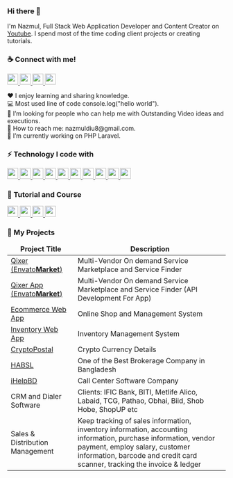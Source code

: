<h3>Hi there 👋</h3>
I'm Nazmul, Full Stack Web Application Developer and Content Creator on <a href="https://www.youtube.com/c/WebJourneybd">Youtube</a>. I spend most of the time coding client projects or creating tutorials.

<h3>☕ Connect with me!</h3>
<p>
    <a href="https://www.facebook.com/profile.php?id=100006948045273" target="_blank">
    <img src ="https://img.shields.io/static/v1?message=Facebook&logo=facebook&labelColor=5c5c5c&color=b9770e&logoColor=white&label=%20" height="25" style="max-width: 100%;">
  </a>
 <a href="https://www.youtube.com/c/WebJourneybd" target="_blank">
    <img src ="https://img.shields.io/static/v1?message=Youtube&logo=youtube&labelColor=5c5c5c&color=1182c3&logoColor=white&label=%20" height="25" style="max-width: 100%;">
  </a>
   <a href="mailto:nazmuldiu8@gmail.com" target="_blank">
    <img src ="https://img.shields.io/static/v1?message=Gmail&logo=gmail&labelColor=5c5c5c&color=FF0000&logoColor=white&label=%20" height="25" style="max-width: 100%;">
  </a>
   <a href="javascript:void(0)">
    <img src ="https://img.shields.io/static/v1?message=Linkedin&logo=linkedin&labelColor=5c5c5c&color=D4AC0D&logoColor=white&label=%20" height="25" style="max-width: 100%;">
  </a>
</p>
<p>
    <span>♥️ I enjoy learning and sharing knowledge.</span> <br>
    <span>💻 Most used line of code console.log("hello world").</span> <br>
    <span>🤔 I’m looking for people who can help me with Outstanding Video ideas and executions.</span> <br>
    <span>📧 How to reach me: nazmuldiu8@gmail.com.</span> <br>
    <span>🔭  I’m currently working on PHP Laravel.</span> <br>
</p>

<h3>⚡ Technology I code with</h3>
<p align="left">
  <a href="#">
    <img src ="https://img.shields.io/static/v1?message=PHP&logo=php&labelColor=5c5c5c&color=1182c3&logoColor=white&label=%20" height="25" style="max-width: 100%;">
  </a>
   <a href="#">
    <img src ="https://img.shields.io/static/v1?message=Laravel&logo=laravel&labelColor=5c5c5c&color=FF0000&logoColor=white&label=%20" height="25" style="max-width: 100%;">
  </a>
   <a href="#">
    <img src ="https://img.shields.io/static/v1?message=Vue Js&logo=vuedotjs&labelColor=5c5c5c&color=D4AC0D&logoColor=white&label=%20" height="25" style="max-width: 100%;">
  </a>
  <a href="#">
    <img src ="https://img.shields.io/static/v1?message=MySql&logo=laravel&labelColor=5c5c5c&color=4d7902&logoColor=white&label=%20" height="25" style="max-width: 100%;">
  </a>
  <a href="#">
    <img src ="https://img.shields.io/static/v1?message=JavaScript&logo=javascript&labelColor=5c5c5c&color=52307c&logoColor=white&label=%20" height="25" style="max-width: 100%;">
  </a>
  <a href="#">
    <img src ="https://img.shields.io/static/v1?message=Jquery&logo=jquery&labelColor=5c5c5c&color=b9770e&logoColor=white&label=%20" height="25" style="max-width: 100%;">
  </a>
   <a href="#">
    <img src ="https://img.shields.io/static/v1?message=Ajax&logo=json&labelColor=5c5c5c&color=0e6251&logoColor=white&label=%20" height="25" style="max-width: 100%;">
  </a>
   <a href="#">
    <img src ="https://img.shields.io/static/v1?message=HTML&logo=html5&labelColor=5c5c5c&color=5f6a6a&logoColor=white&label=%20" height="25" style="max-width: 100%;">
  </a>
   <a href="#">
    <img src ="https://img.shields.io/static/v1?message=CSS3&logo=css3&labelColor=5c5c5c&color=e67e22&logoColor=white&label=%20" height="25" style="max-width: 100%;">
  </a>
   <a href="#">
    <img src ="https://img.shields.io/static/v1?message=Bootstrap&logo=bootstrap&labelColor=5c5c5c&color=5D6D7E&logoColor=white&label=%20" height="25" style="max-width: 100%;">
  </a>
</p>

<h3>🐛 Tutorial and Course</h3>
<p> 
  <a href="https://www.youtube.com/c/WebJourneybd" target="_blank">
    <img src ="https://img.shields.io/static/v1?message=PHP&logo=php&labelColor=5c5c5c&color=008000&logoColor=white&label=%20" height="25" style="max-width: 100%;">
  </a>
   <a href="https://www.youtube.com/c/WebJourneybd" target="_blank">
    <img src ="https://img.shields.io/static/v1?message=Laravel&logo=laravel&labelColor=5c5c5c&color=FF0000&logoColor=white&label=%20" height="25" style="max-width: 100%;">
  </a>
   <a href="https://www.youtube.com/c/WebJourneybd" target="_blank">
    <img src ="https://img.shields.io/static/v1?message=Vue Js&logo=vuedotjs&labelColor=5c5c5c&color=808000&logoColor=white&label=%20" height="25" style="max-width: 100%;">
  </a>
     <a href="https://web-journey.xyz" target="_blank">
    <img src ="https://img.shields.io/static/v1?message=My Course&logo=laravel&labelColor=5c5c5c&color=000000&logoColor=white&label=%20" height="25" style="max-width: 100%;">
  </a>
</p>

<h3>🔭 My Projects</h3>
<table>
  <thead align="center">
    <tr>
      <td><b>Project Title</b></td>
      <td><b>Description</b></td>
    </tr>
  </thead>
  <tbody>
  <tr>
      <td><a href="https://codecanyon.net/item/qixer-multivendor-on-demand-service-marketplace-and-service-finder/36475708" rel="nofollow">Qixer (Envato<strong>Market</strong>)</a></td>
      <td>Multi-Vendor On demand Service Marketplace and Service Finder</td>
    </tr>
      <tr>
      <td><a href="https://codecanyon.net/item/qixer-multivendor-on-demand-service-marketplace-and-service-finder/36475708" rel="nofollow">Qixer App (Envato<strong>Market</strong>)</a></td>
      <td>Multi-Vendor On demand Service Marketplace and Service Finder (API Development For App)</td>
    </tr>
    <tr>
      <td><a href="https://ecommerce-bd.xyz" rel="nofollow">Ecommerce Web App</a></td>
      <td>Online Shop and Management System</td>
    </tr>
    <tr>
      <td><a href="https://web-journey.xyz/inventory" rel="nofollow">Inventory Web App</a></td>
      <td>Inventory Management System</td>
    </tr>
    <tr>
      <td><a href="https://cryptopostal.com/en" rel="nofollow">CryptoPostal</a></td>
      <td>Crypto Currency Details</td>
    </tr>
    <tr>
      <td><a href="http://www.habsecurities.com" rel="nofollow">HABSL</a></td>
      <td>One of the Best Brokerage Company in Bangladesh</td>
    </tr>
     <tr>
      <td><a href="http://ihelpbd.com" rel="nofollow">iHelpBD</a></td>
      <td>Call Center Software Company</td>
    </tr>  
    <tr>
      <td>CRM and Dialer Software</td>
      <td>Clients: IFIC Bank, BITI, Metlife Alico, Labaid, TCG, Pathao, Obhai, Biid, Shob Hobe, ShopUP etc</td>
    </tr> 
    <tr>
      <td>Sales & Distribution Management</td>
      <td>Keep tracking of sales information, inventory information, accounting information, purchase information, vendor payment, employ salary, customer information, barcode and credit card scanner, tracking the invoice & ledger</td>
    </tr>    
  </tbody>
</table>

<!--
**nazmulcse11/nazmulcse11** is a ✨ _special_ ✨ repository because its `README.md` (this file) appears on your GitHub profile.

Here are some ideas to get you started:

- 🔭 I’m currently working on ...
- 🌱 I’m currently learning ...
- 👯 I’m looking to collaborate on ...
- 🤔 I’m looking for help with ...
- 💬 Ask me about ...
- 📫 How to reach me: ...
- 😄 Pronouns: ...
- ⚡ Fun fact: ...
-->
